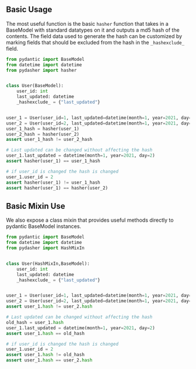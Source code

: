 <!--
   Copyright 2021 Modelyst LLC

   Licensed under the Apache License, Version 2.0 (the "License");
   you may not use this file except in compliance with the License.
   You may obtain a copy of the License at

       http://www.apache.org/licenses/LICENSE-2.0

   Unless required by applicable law or agreed to in writing, software
   distributed under the License is distributed on an "AS IS" BASIS,
   WITHOUT WARRANTIES OR CONDITIONS OF ANY KIND, either express or implied.
   See the License for the specific language governing permissions and
   limitations under the License.
 -->

## Basic Usage

The most useful function is the basic `hasher` function that takes in a BaseModel with standard datatypes on it and outputs a md5 hash of the contents. The field data used to generate the hash can be customized by marking fields that should be excluded from the hash in the `_hashexclude_` field.

```Python
from pydantic import BaseModel
from datetime import datetime
from pydasher import hasher


class User(BaseModel):
    user_id: int
    last_updated: datetime
    _hashexclude_ = {"last_updated"}


user_1 = User(user_id=1, last_updated=datetime(month=1, year=2021, day=1))
user_2 = User(user_id=2, last_updated=datetime(month=1, year=2021, day=1))
user_1_hash = hasher(user_1)
user_2_hash = hasher(user_2)
assert user_1_hash != user_2_hash

# Last updated can be changed without affecting the hash
user_1.last_updated = datetime(month=1, year=2021, day=2)
assert hasher(user_1) == user_1_hash

# if user_id is changed the hash is changed
user_1.user_id = 2
assert hasher(user_1) != user_1_hash
assert hasher(user_1) == hasher(user_2)
```

## Basic Mixin Use

We also expose a class mixin that provides useful methods directly to pydantic BaseModel instances.

```Python
from pydantic import BaseModel
from datetime import datetime
from pydasher import HashMixIn


class User(HashMixIn,BaseModel):
    user_id: int
    last_updated: datetime
    _hashexclude_ = {"last_updated"}


user_1 = User(user_id=1, last_updated=datetime(month=1, year=2021, day=1))
user_2 = User(user_id=2, last_updated=datetime(month=1, year=2021, day=1))
assert user_1.hash != user_2.hash

# Last updated can be changed without affecting the hash
old_hash = user_1.hash
user_1.last_updated = datetime(month=1, year=2021, day=2)
assert user_1.hash == old_hash

# if user_id is changed the hash is changed
user_1.user_id = 2
assert user_1.hash != old_hash
assert user_1.hash == user_2.hash
```
